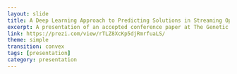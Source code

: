 ```yaml
---
layout: slide
title: A Deep Learning Approach to Predicting Solutions in Streaming Optimisation Domains
excerpt: A presentation of an accepted conference paper at The Genetic and Evolutionary Computation Conference (GECCO20)
link: https://prezi.com/view/rTLZ8XcKp5djRmrfuaLS/
theme: simple
transition: convex
tags: [presentation]
category: presentation
---
```



